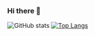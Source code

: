 ### Hi there 👋

![GitHub stats](https://github-readme-stats.vercel.app/api?username=mirzabekov00&show_icons=true&theme=buefy)
[![Top Langs](https://github-readme-stats.vercel.app/api/top-langs/?username=mirzabekov00&hide=html,scss&theme=buefy)](https://github.com/mirzabekov00)
